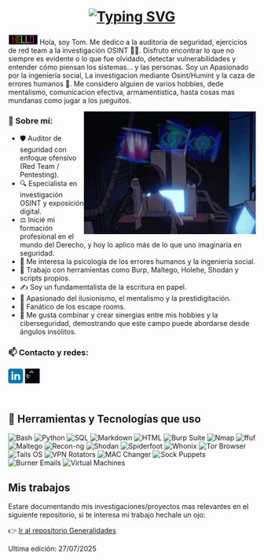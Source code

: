 <h1 align="center">
  <a href="https://git.io/typing-svg">
    <img src="https://readme-typing-svg.demolab.com?font=Fira+Code&size=45&duration=2500&pause=800&color=FF72FF&center=true&vCenter=true&multiline=true&width=1000&height=200&lines=Bienvenidos+a+mi+perfil;Soy+Tom;Auditor+de+Seguridad;" alt="Typing SVG" />
  </a>
</h1>

<p><img src="https://raw.githubusercontent.com/vibrantfix/vibrantfix/main/assets/gif/hello.gif" width="60px">
  Hola, soy Tom. Me dedico a la auditoría de seguridad, ejercicios de red team a la investigación OSINT 🕵️‍♂️.  
  Disfruto encontrar lo que no siempre es evidente o lo que fue olvidado, detectar vulnerabilidades y entender cómo piensan los sistemas... y las personas.  
  Soy un Apasionado por la ingeniería social, La investigacion mediante Osint/Humint y la caza de errores humanos 🎯.  
  Me considero alguien de varios hobbies, dede mentalismo, comunicacion efectiva, armamentistica, hasta cosas mas mundanas como jugar a los jueguitos.
</p>

<img align="right" alt="GIF" src="https://raw.githubusercontent.com/vibrantfix/vibrantfix/main/assets/gif/lain.gif" width="350px" height="250px" />

### 🐼 Sobre mí:

- 🛡️ Auditor de seguridad con enfoque ofensivo (Red Team / Pentesting).
- 🔍 Especialista en investigación OSINT y exposición digital.
- ⚖️ Inicié mi formación profesional en el mundo del Derecho, y hoy lo aplico más de lo que uno imaginaría en seguridad.
- 🧠 Me interesa la psicología de los errores humanos y la ingeniería social.
- 🧰 Trabajo con herramientas como Burp, Maltego, Holehe, Shodan y scripts propios.
- ✍️ Soy un fundamentalista de la escritura en papel.
- 🎩 Apasionado del ilusionismo, el mentalismo y la prestidigitación.
- 🧩 Fanático de los escape rooms.
- 🧬 Me gusta combinar y crear sinergias entre mis hobbies y la ciberseguridad, demostrando que este campo puede abordarse desde ángulos insólitos.


<h3 align="left">📫 Contacto y redes:</h3>
<p align="left">
<a href="https://www.linkedin.com/in/tomas-de-otaduy" target="blank"><img align="center" src="https://raw.githubusercontent.com/vibrantfix/vibrantfix/main/assets/icons/linkedin.svg" height="30" width="30" alt="linkedin" /></a>
<a href="https://tomdoe470.github.io" target="blank"><img align="center" src="https://raw.githubusercontent.com/vibrantfix/vibrantfix/main/assets/icons/logo.jpg" height="30" width="30" alt="web" /></a>
</p>
<br>
        

<h2>🧠 Herramientas y Tecnologías que uso</h2>
<p>

<!-- Lenguajes y marcado -->
  <img alt="Bash" src="https://img.shields.io/badge/Bash-4EAA25?logo=gnubash&logoColor=white&style=flat">
  <img alt="Python" src="https://img.shields.io/badge/Python-3776AB?logo=python&logoColor=white&style=flat">
  <img alt="SQL" src="https://img.shields.io/badge/SQL-025E8C.svg?logo=database&logoColor=white&style=flat">
  <img alt="Markdown" src="https://img.shields.io/badge/Markdown-000?logo=markdown&logoColor=white&style=flat">
  <img alt="HTML" src="https://img.shields.io/badge/HTML5-E34F26?logo=html5&logoColor=white&style=flat">

<!-- Red Team / Pentesting -->
  <img alt="Burp Suite" src="https://img.shields.io/badge/Burp%20Suite-FF6F00.svg?logo=burpsuite&logoColor=white&style=flat">
  <img alt="Nmap" src="https://img.shields.io/badge/Nmap-0072C6?logo=gnuprivacyguard&logoColor=white&style=flat">
  <img alt="ffuf" src="https://img.shields.io/badge/ffuf-grey?logo=data:image/svg+xml;base64,&style=flat">

<!-- OSINT -->
  <img alt="Maltego" src="https://img.shields.io/badge/Maltego-0064A5?logo=maltego&logoColor=white&style=flat">
  <img alt="Recon-ng" src="https://img.shields.io/badge/Recon--ng-000000?logo=hackthebox&logoColor=white&style=flat">
  <img alt="Shodan" src="https://img.shields.io/badge/Shodan-FF0000?logo=shodan&logoColor=white&style=flat">
  <img alt="Spiderfoot" src="https://img.shields.io/badge/Spiderfoot-000000?logo=data:image/svg+xml;base64,&style=flat">

<!-- Anonimato / Sockpuppeting -->
  <img alt="Whonix" src="https://img.shields.io/badge/Whonix-0098DD?logo=torproject&logoColor=white&style=flat">
  <img alt="Tor Browser" src="https://img.shields.io/badge/Tor%20Browser-7E4798?logo=torproject&logoColor=white&style=flat">
  <img alt="Tails OS" src="https://img.shields.io/badge/Tails%20OS-56347C?logo=tails&logoColor=white&style=flat">
  <img alt="VPN Rotators" src="https://img.shields.io/badge/VPN--Rotators-0052CC?logo=protonvpn&logoColor=white&style=flat">
  <img alt="MAC Changer" src="https://img.shields.io/badge/MAC%20Changer-grey?logo=gnubash&logoColor=white&style=flat">
  <img alt="Sock Puppets" src="https://img.shields.io/badge/Sock%20Puppets-222222?logo=google&logoColor=white&style=flat">
  <img alt="Burner Emails" src="https://img.shields.io/badge/Burner%20Emails-F14668?logo=maildotru&logoColor=white&style=flat">
  <img alt="Virtual Machines" src="https://img.shields.io/badge/Virtual%20Machines-5865F2?logo=virtualbox&logoColor=white&style=flat">

</p>


## Mis trabajos

Estare documentando mis investigaciones/proyectos mas relevantes en el siguiente repositorio, si te interesa mi trabajo hechale un ojo:

👉 [Ir al repositorio Generalidades]([https://github.com/tu-usuario/generalidades](https://github.com/tomdoe470/General))


Ultima edición: 27/07/2025
